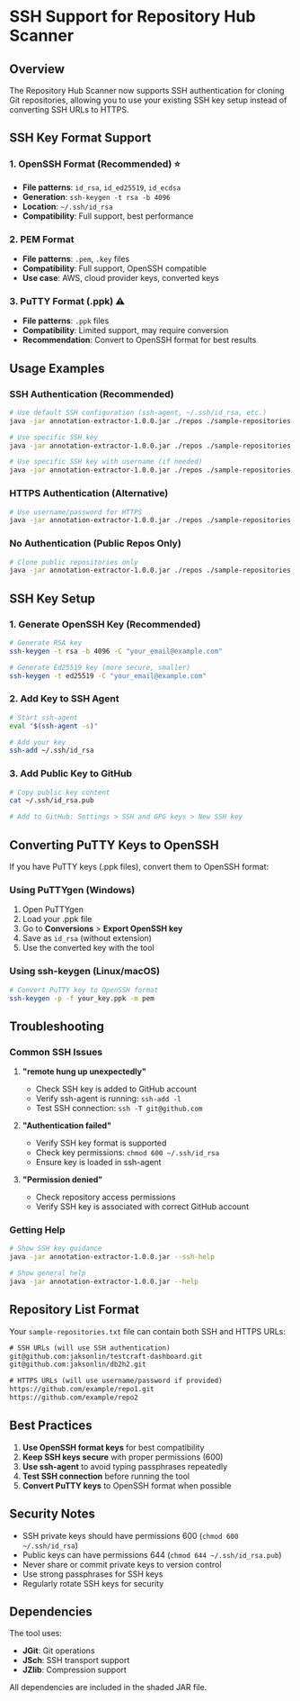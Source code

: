 # SSH Support for Repository Hub Scanner

## Overview

The Repository Hub Scanner now supports SSH authentication for cloning Git repositories, allowing you to use your existing SSH key setup instead of converting SSH URLs to HTTPS.

## SSH Key Format Support

### 1. OpenSSH Format (Recommended) ⭐
- **File patterns**: `id_rsa`, `id_ed25519`, `id_ecdsa`
- **Generation**: `ssh-keygen -t rsa -b 4096`
- **Location**: `~/.ssh/id_rsa`
- **Compatibility**: Full support, best performance

### 2. PEM Format
- **File patterns**: `.pem`, `.key` files
- **Compatibility**: Full support, OpenSSH compatible
- **Use case**: AWS, cloud provider keys, converted keys

### 3. PuTTY Format (.ppk) ⚠️
- **File patterns**: `.ppk` files
- **Compatibility**: Limited support, may require conversion
- **Recommendation**: Convert to OpenSSH format for best results

## Usage Examples

### SSH Authentication (Recommended)

```bash
# Use default SSH configuration (ssh-agent, ~/.ssh/id_rsa, etc.)
java -jar annotation-extractor-1.0.0.jar ./repos ./sample-repositories.txt

# Use specific SSH key
java -jar annotation-extractor-1.0.0.jar ./repos ./sample-repositories.txt ~/.ssh/github_key

# Use specific SSH key with username (if needed)
java -jar annotation-extractor-1.0.0.jar ./repos ./sample-repositories.txt myuser mytoken ~/.ssh/github_key
```

### HTTPS Authentication (Alternative)

```bash
# Use username/password for HTTPS
java -jar annotation-extractor-1.0.0.jar ./repos ./sample-repositories.txt myuser mytoken
```

### No Authentication (Public Repos Only)

```bash
# Clone public repositories only
java -jar annotation-extractor-1.0.0.jar ./repos ./sample-repositories.txt
```

## SSH Key Setup

### 1. Generate OpenSSH Key (Recommended)

```bash
# Generate RSA key
ssh-keygen -t rsa -b 4096 -C "your_email@example.com"

# Generate Ed25519 key (more secure, smaller)
ssh-keygen -t ed25519 -C "your_email@example.com"
```

### 2. Add Key to SSH Agent

```bash
# Start ssh-agent
eval "$(ssh-agent -s)"

# Add your key
ssh-add ~/.ssh/id_rsa
```

### 3. Add Public Key to GitHub

```bash
# Copy public key content
cat ~/.ssh/id_rsa.pub

# Add to GitHub: Settings > SSH and GPG keys > New SSH key
```

## Converting PuTTY Keys to OpenSSH

If you have PuTTY keys (.ppk files), convert them to OpenSSH format:

### Using PuTTYgen (Windows)

1. Open PuTTYgen
2. Load your .ppk file
3. Go to **Conversions** > **Export OpenSSH key**
4. Save as `id_rsa` (without extension)
5. Use the converted key with the tool

### Using ssh-keygen (Linux/macOS)

```bash
# Convert PuTTY key to OpenSSH format
ssh-keygen -p -f your_key.ppk -m pem
```

## Troubleshooting

### Common SSH Issues

1. **"remote hung up unexpectedly"**
   - Check SSH key is added to GitHub account
   - Verify ssh-agent is running: `ssh-add -l`
   - Test SSH connection: `ssh -T git@github.com`

2. **"Authentication failed"**
   - Verify SSH key format is supported
   - Check key permissions: `chmod 600 ~/.ssh/id_rsa`
   - Ensure key is loaded in ssh-agent

3. **"Permission denied"**
   - Check repository access permissions
   - Verify SSH key is associated with correct GitHub account

### Getting Help

```bash
# Show SSH key guidance
java -jar annotation-extractor-1.0.0.jar --ssh-help

# Show general help
java -jar annotation-extractor-1.0.0.jar --help
```

## Repository List Format

Your `sample-repositories.txt` file can contain both SSH and HTTPS URLs:

```txt
# SSH URLs (will use SSH authentication)
git@github.com:jaksonlin/testcraft-dashboard.git
git@github.com:jaksonlin/db2h2.git

# HTTPS URLs (will use username/password if provided)
https://github.com/example/repo1.git
https://github.com/example/repo2
```

## Best Practices

1. **Use OpenSSH format keys** for best compatibility
2. **Keep SSH keys secure** with proper permissions (600)
3. **Use ssh-agent** to avoid typing passphrases repeatedly
4. **Test SSH connection** before running the tool
5. **Convert PuTTY keys** to OpenSSH format when possible

## Security Notes

- SSH private keys should have permissions 600 (`chmod 600 ~/.ssh/id_rsa`)
- Public keys can have permissions 644 (`chmod 644 ~/.ssh/id_rsa.pub`)
- Never share or commit private keys to version control
- Use strong passphrases for SSH keys
- Regularly rotate SSH keys for security

## Dependencies

The tool uses:
- **JGit**: Git operations
- **JSch**: SSH transport support
- **JZlib**: Compression support

All dependencies are included in the shaded JAR file.
